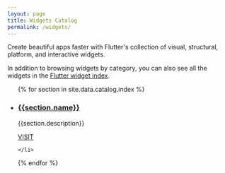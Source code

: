 ```yaml
---
layout: page
title: Widgets Catalog
permalink: /widgets/
---
```


Create beautiful apps faster with Flutter's
collection of visual, structural, platform,
and interactive widgets.

<p>In addition to browsing widgets by category, 
you can also see all the widgets in the <a href="/widgets/widgetindex/">Flutter widget index</a>.</p>

<ul class="cards">
{% for section in site.data.catalog.index %}
	<li class="cards__item">
	    <div class="card">
		    <h3 class="catalog-category-title"><a class="action-link" href="/widgets/{{section.id}}">{{section.name}}</a></h3>
		    <p>{{section.description}}</p>
		    <div class="card-action">
		        <a class="action-link" href="/widgets/{{section.id}}">VISIT</a>
		    </div>
		</div>
		
	</li>
 {% endfor %}
</ul>
